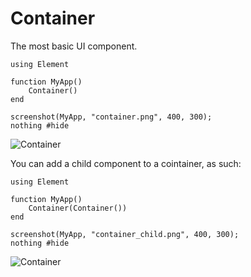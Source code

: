 # Container

The most basic UI component.

``` @example HorizontalSliderExample
using Element

function MyApp()
    Container()
end

screenshot(MyApp, "container.png", 400, 300);
nothing #hide
```

![Container](container.png)

You can add a child component to a cointainer, as such:

``` @example HorizontalSliderExample2
using Element

function MyApp()
    Container(Container())
end

screenshot(MyApp, "container_child.png", 400, 300);
nothing #hide
```

![Container](container_child.png)
